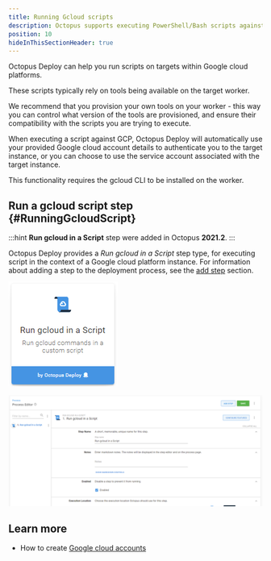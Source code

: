 ```yaml
---
title: Running Gcloud scripts
description: Octopus supports executing PowerShell/Bash scripts against Google cloud targets.
position: 10
hideInThisSectionHeader: true
---
```


Octopus Deploy can help you run scripts on targets within Google cloud platforms.

These scripts typically rely on tools being available on the target worker.

We recommend that you provision your own tools on your worker - this way you can control what version of the tools are provisioned, and ensure their compatibility with the scripts you are trying to execute.

When executing a script against GCP, Octopus Deploy will automatically use your provided Google cloud account details to authenticate you to the target instance, or you can choose to use the service account associated with the target instance.

This functionality requires the gcloud CLI to be installed on the worker.

## Run a gcloud script step {#RunningGcloudScript}

:::hint
**Run gcloud in a Script** step were added in Octopus **2021.2**.
:::

Octopus Deploy provides a *Run gcloud in a Script* step type, for executing script in the context of a Google cloud platform instance. For information about adding a step to the deployment process, see the [add step](/docs/projects/steps/index.md) section.

![](google-cloud-script-step.png "width=170")

![](google-cloud-script-step-body.png "width=500")

## Learn more

- How to create [Google cloud accounts](/docs/infrastructure/accounts/google-cloud/index.md)